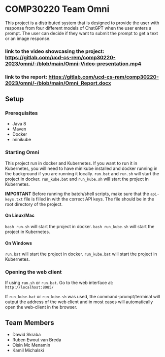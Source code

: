 # COMP30220 Team Omni
This project is a distributed system that is designed to provide the user with response from four different models of ChatGPT when the user enters a prompt. The user can decide if they want to submit the prompt to get a text or an image response.

### link to the video showcasing the project: https://gitlab.com/ucd-cs-rem/comp30220-2023/omni/-/blob/main/Omni-Video-presentation.mp4

### link to the report: https://gitlab.com/ucd-cs-rem/comp30220-2023/omni/-/blob/main/Omni_Report.docx

## Setup
### Prerequisites
- Java 8
- Maven
- Docker
- minikube

### Starting Omni
This project run in docker and Kubernetes. If you want to run it in Kubernetes, you will need to have minikube installed and docker running in the background if you are running it locally. `run.bat` and `run.sh` will start the project in docker. `run_kube.bat` and `run_kube.sh` will start the project in Kubernetes.

**IMPORTANT**
Before running the batch/shell scripts, make sure that the `api-keys.txt` file is filled in with the correct API keys. The file should be in the root directory of the project.

#### On Linux/Mac
`bash run.sh` will start the project in docker. `bash run_kube.sh` will start the project in Kubernetes.

#### On Windows
`run.bat` will start the project in docker. `run_kube.bat` will start the project in Kubernetes.

### Opening the web client

If using `run.sh` or `run.bat`. Go to the web interface at: `http://localhost:8085/`

If `run_kube.bat` or `run_kube.sh` was used, the command-prompt/terminal will output the address of the web client and in most cases will automatically open the web-client in the browser.

## Team Members
- Dawid Skraba
- Ruben Ewout van Breda
- Oisin Mc Menamin
- Kamil Michalski